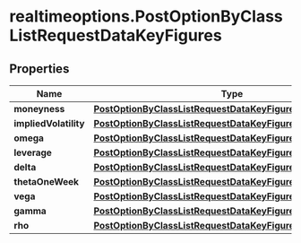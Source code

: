# realtimeoptions.PostOptionByClassListRequestDataKeyFigures

## Properties

Name | Type | Description | Notes
------------ | ------------- | ------------- | -------------
**moneyness** | [**PostOptionByClassListRequestDataKeyFiguresMoneyness**](PostOptionByClassListRequestDataKeyFiguresMoneyness.md) |  | [optional] 
**impliedVolatility** | [**PostOptionByClassListRequestDataKeyFiguresImpliedVolatility**](PostOptionByClassListRequestDataKeyFiguresImpliedVolatility.md) |  | [optional] 
**omega** | [**PostOptionByClassListRequestDataKeyFiguresOmega**](PostOptionByClassListRequestDataKeyFiguresOmega.md) |  | [optional] 
**leverage** | [**PostOptionByClassListRequestDataKeyFiguresLeverage**](PostOptionByClassListRequestDataKeyFiguresLeverage.md) |  | [optional] 
**delta** | [**PostOptionByClassListRequestDataKeyFiguresDelta**](PostOptionByClassListRequestDataKeyFiguresDelta.md) |  | [optional] 
**thetaOneWeek** | [**PostOptionByClassListRequestDataKeyFiguresThetaOneWeek**](PostOptionByClassListRequestDataKeyFiguresThetaOneWeek.md) |  | [optional] 
**vega** | [**PostOptionByClassListRequestDataKeyFiguresVega**](PostOptionByClassListRequestDataKeyFiguresVega.md) |  | [optional] 
**gamma** | [**PostOptionByClassListRequestDataKeyFiguresGamma**](PostOptionByClassListRequestDataKeyFiguresGamma.md) |  | [optional] 
**rho** | [**PostOptionByClassListRequestDataKeyFiguresRho**](PostOptionByClassListRequestDataKeyFiguresRho.md) |  | [optional] 


